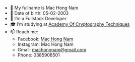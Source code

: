 - 🧑 My fullname is Mac Hong Nam
- 🎂 Date of birth: 05-02-2003
- 👀 I’m a Fullstack Developer
- 🎓 I’m studying at <a href="https://actvn.edu.vn/">Academy Of Cryptography Techniques</a>
- 📫 Reach me: 
  + Facebook: <a href="https://www.facebook.com/nam.machong">Mac Hong Nam</a>
  + Instagram: <a herf="https://www.instagram.com/hongnam._________/">Mac Hong Nam</a>
  + Gmail: machongnam@gmail.com
  + Phone: 0385908501
